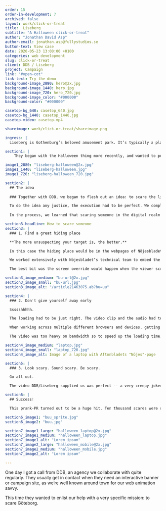 ```yaml
---
order: 15
order-in-development: 7
archived: false
layout: work/click-or-treat
title:  Liseberg
subtitle: "A Halloween click-or-treat"
author: "Jonathan David Asp"
author-email: jonathan.asp@fullystudios.se
button-text: View case
date: 2020-05-23 13:00:00 +0100
categories: web development
slug: click-or-treat
client: DDB / Liseberg
project: Campaign
link: "#open-cot"
link-text: Try the demo
background-image_2880: hero@2x.jpg
background-image_1440: hero.jpg
background-image_720: hero_720.jpg
background-image_color: "#000000"
background-color: "#000000"

casetop-bg_640: casetop_640.jpg
casetop-bg_1440: casetop_1440.jpg
casetop-video: casetop.mp4

shareimage: work/click-or-treat/shareimage.png

ingress: |
  Liseberg is Gothenburg’s beloved amusement park. It’s typically a place of cotton-candy colors, bunnies and bowties… until October rolls around. Then it’s zombies and crows and gore chambers galore.

section1: |
    They began with the Halloween thing more recently, and wanted to pull off a digital marketing stunt that would pique public interest and drive more foot traffic to the park. To do this, they were toying with the question how to make a traditional “boo!” kind of scare go digital.

image1_2880: "liseberg-halloween@2x.jpg"
image1_1440: "liseberg-halloween.jpg"
image1_720: "liseberg-halloween_720.jpg"

section2: |
  ## The idea
  
  ### Together with DDB, we began to flesh out an idea: to scare the lights out of people when they’re reading (what they think is) a normal web article and have a terrifying face/scream pop up out of nowhere. 

  To do the idea any justice, the execution had to be perfect. We completely cleared our schedules to make this thing come aaaalive. 
  
  In the process, we learned that scaring someone in the digital realm shares the same principles as in the real world. 

section3-headline: How to scare someone
section3: |
  ### 1. Find a great hiding place

  **The more unsuspecting your target is, the better.**

  In this case the hiding place would be in the webpages of Nöjesbladet, Sweden’s largest entertainment website. 

  We worked extensively with Nöjesbladet’s technical team to embed the scare-code on every article that appeared on their front page. All that was needed to trigger it was the addition of a few characters at the end of article’s URL. We covered our footprints well. 

  The best bit was the screen override would happen when the viewer scrolled halfway down, so they’d be distracted by reading when AAHHH THE HORROR!

section3_image_medium: "bu-url@2x.jpg"
section3_image_small: "bu-url.jpg"
section3_image_alt: "/article21463075.ab?bu=uu"

section4: |
  ### 2. Don't give yourself away early

  Ssssshhhhh.

  The loading had to be just right. The video clip and the audio had to come at precisely the same time -- one couldn’t come before the other. Not even a millisecond of a glitch. 

  When working across multiple different browsers and devices, getting this perfect took some doing. 

  The video was too heavy on bandwidth so to speed up the loading time, we divided the video into an image sequence and removed a few frames. This also solved the problem of display on smartphones so users wouldn’t need to press “play” to show the video. 

section4_image_medium: "laptop.jpg"
section4_image_small: "laptop_720.jpg"
section4_image_alt: Image of a laptop with Aftonbladets "Nöjes"-page

section5: |
  ### 3. Look scary. Sound scary. Be scary. 

  Go all out. 

  The video DDB/Liseberg supplied us was perfect -- a very creepy joker man accompanied by a blood-curdling scream. Surprising and scary, but not overly grotesque. For the days we were working on this project, the office resounded with shrieks around every 5 minutes. 

section6: |
  ## Success!

  This prank-PR turned out to be a huge hit. Ten thousand scares were recorded in the first 48 hours. And by the end, 200,000 people had visited -- twice more than expected. DDB & Fully even shared a prize for it, winning the Bronze Guldnyckeln. 

section6_image1: "buu_sprite.jpg"
section6_image2: "buu.jpg"

section7_image1_large: "halloween_laptop@2x.jpg"
section7_image1_medium: "halloween_laptop.jpg"
section7_image1_alt: "Lorem ipsum"
section7_image2_large: "halloween_mobile@2x.jpg"
section7_image2_medium: "halloween_mobile.jpg"
section7_image2_alt: "Lorem ipsum"

---
```

One day I got a call from DDB, an agency we collaborate with quite regularly. They usually get in contact when they need an interactive banner or campaign site, as we’re well known around town for our web animation savvy.

This time they wanted to enlist our help with a very specific mission: to scare Göteborg.
